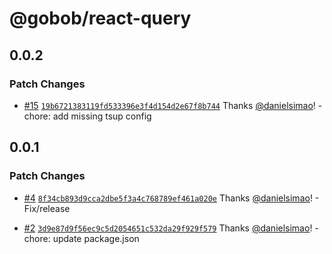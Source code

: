 # @gobob/react-query

## 0.0.2

### Patch Changes

- [#15](https://github.com/bob-collective/sats-wagmi/pull/15) [`19b6721383119fd533396e3f4d154d2e67f8b744`](https://github.com/bob-collective/sats-wagmi/commit/19b6721383119fd533396e3f4d154d2e67f8b744) Thanks [@danielsimao](https://github.com/danielsimao)! - chore: add missing tsup config

## 0.0.1

### Patch Changes

- [#4](https://github.com/bob-collective/sats-wagmi/pull/4) [`8f34cb893d9cca2dbe5f3a4c768789ef461a020e`](https://github.com/bob-collective/sats-wagmi/commit/8f34cb893d9cca2dbe5f3a4c768789ef461a020e) Thanks [@danielsimao](https://github.com/danielsimao)! - Fix/release

- [#2](https://github.com/bob-collective/sats-wagmi/pull/2) [`3d9e87d9f56ec9c5d2054651c532da29f929f579`](https://github.com/bob-collective/sats-wagmi/commit/3d9e87d9f56ec9c5d2054651c532da29f929f579) Thanks [@danielsimao](https://github.com/danielsimao)! - chore: update package.json
